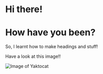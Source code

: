 # Hi there! 
# How have you been?

So, I learnt how to make headings and stuff!

Have a look at this image!!

![Image of Yaktocat](https://octodex.github.com/images/yaktocat.png)
